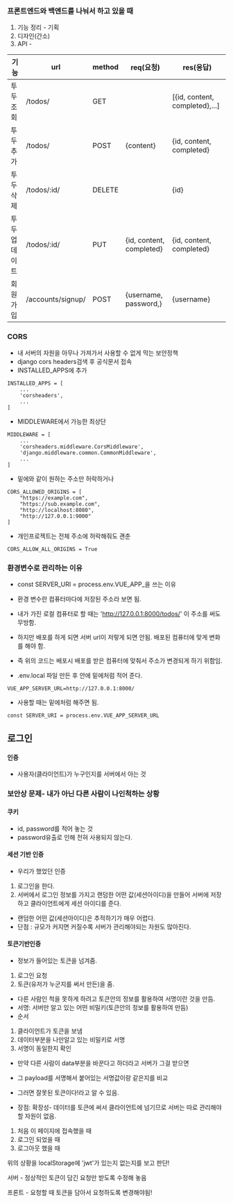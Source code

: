 ### 프론트엔드와 백엔드를 나눠서 하고 있을 때

1. 기능 정리 - 기획
2. 디자인(간소)
3. API - 



| 기능          | url               | method | req(요청)                | res(응답)                      |
| ------------- | ----------------- | ------ | ------------------------ | ------------------------------ |
| 투두조회      | /todos/           | GET    |                          | [{id, content, completed},...] |
| 투두추가      | /todos/           | POST   | {content}                | {id, content, completed}       |
| 투두삭제      | /todos/:id/       | DELETE |                          | {id}                           |
| 투두 업데이트 | /todos/:id/       | PUT    | {id, content, completed} | {id, content, completed}       |
| 회원가입      | /accounts/signup/ | POST   | {username, password,}    | {username}                     |



### CORS

- 내 서버의 자원을 아무나 가져가서 사용할 수 없게 막는 보안정책
- django cors headers검색 후 공식문서 접속
- INSTALLED_APPS에 추가

```
INSTALLED_APPS = [
    ...
    'corsheaders',
    ...
]
```

- MIDDLEWARE에서 가능한 최상단

```
MIDDLEWARE = [
    ...
    'corsheaders.middleware.CorsMiddleware',
    'django.middleware.common.CommonMiddleware',
    ...
]
```

- 밑에와 같이 원하는 주소만 허락하거나

```
CORS_ALLOWED_ORIGINS = [
    "https://example.com",
    "https://sub.example.com",
    "http://localhost:8080",
    "http://127.0.0.1:9000"
]
```

- 개인프로젝트는 전체 주소에 허락해줘도 괜춘

```
CORS_ALLOW_ALL_ORIGINS = True
```



### 환경변수로 관리하는 이유

- const SERVER_URI = process.env.VUE_APP_을 쓰는 이유
- 환경 변수란 컴퓨터마다에 저장된 주소라 보면 됨.
- 내가 가진 로컬 컴퓨터로 할 때는 'http://127.0.0.1:8000/todos/' 이 주소를 써도 무방함.

- 하지만 배포를 하게 되면 서버 url이 저렇게 되면 안됨. 배포된 컴퓨터에 맞게 변화를 해야 함.
- 즉 위의 코드는 배포시 배포를 받은 컴퓨터에 맞춰서 주소가 변경되게 하기 위함임.

- .env.local 파일 만든 후 안에 밑에처럼 적어 준다.

```
VUE_APP_SERVER_URL=http://127.0.0.1:8000/
```

- 사용할 때는 밑에처럼 해주면 됨.

```
const SERVER_URI = process.env.VUE_APP_SERVER_URL
```



## 로그인

#### 인증

- 사용자(클라이언트)가 누구인지를 서버에서 아는 것



### 보안상 문제- 내가 아닌 다른 사람이 나인척하는 상황

#### 쿠키

- id, password를 적어 놓는 것
- password유출로 인해 전혀 사용되지 않는다.



#### 세션 기반 인증

- 우리가 했었던 인증

1. 로그인을 한다.
2. 서버에서 로그인 정보를 가지고 랜덤한 어떤 값(세션아이디)을 만들어 서버에 저장하고 클라이언트에게 세션 아이디를 준다.

- 랜덤한 어떤 값(세션아이디)은 추적하기가 매우 어렵다.
- 단점 : 규모가 커지면 커질수록 서버가 관리해야되는 자원도 많아진다.



#### 토큰기반인증

- 정보가 들어있는 토큰을 넘겨줌.

1. 로그인 요청
2. 토큰(유저가 누군지를 써서 만든)을 줌.

- 다른 사람인 척을 못하게 하려고 토큰안의 정보를 활용하여 서명이란 것을 만듬.
- 서명: 서버만 알고 있는 어떤 비밀키(토큰안의 정보를 활용하여 만듬)
- 순서

1. 클라이언트가 토큰을 보냄
2. 데이터부분을 나만알고 있는 비밀키로 서명
3. 서명이 동일한지 확인

- 만약 다른 사람이 data부분을 바꾼다고 하더라고 서버가 그걸 받으면
- 그 payload를 서명해서 붙어있는 서명값이랑 같은지를 비교
- 그러면 잘못된 토큰이다!라고 알 수 있음.

- 장점: 확장성- 데이터를 토큰에 써서 클라이언트에 넘기므로 서버는 따로 관리해야 할 자원이 없음. 



1. 처음 이 페이지에 접속했을 때
2. 로그인 되었을 때
3. 로그아웃 했을 때

위의 상황을 localStorage에 'jwt'가 있는지 없는지를 보고 판단!

서버 - 정상적인 토큰이 담긴 요청만 받도록 수정해 놓음

프론트 - 요청할 때 토큰을 담아서 요청하도록 변경해야됨!